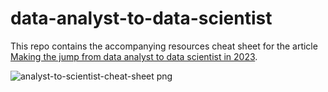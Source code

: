 # data-analyst-to-data-scientist
This repo contains the accompanying resources cheat sheet for the article [Making the jump from data analyst to data scientist in 2023](https://towardsdatascience.com/making-the-jump-from-data-analyst-to-data-scientist-in-2023-74e2cf7fc139).


![analyst-to-scientist-cheat-sheet png](https://user-images.githubusercontent.com/35735816/210255119-0ce6fabc-8b45-42b6-bcb2-bc4b28b4ebd5.jpeg)
